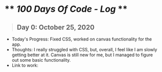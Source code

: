 # ** *100 Days Of Code - Log* **  
> ## **Day 0: October 25, 2020**        
* Today's Progress: Fixed CSS, worked on canvas functionality for the app.  
* Thoughts: I really struggled with CSS, but, overall, I feel like I am slowly getting better at it. Canvas is still new for me, but I managed to figure out some basic functionality.  
* Link to work: 
